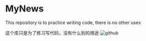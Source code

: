 # MyNews

This repository is to practice writing code, there is no other uses

这个库只是为了练习写代码，没有什么别的用途
![github](http://github.com/CallousToTheEnd/MyNews/raw/master/drawable/base_checkobx_open.png)
